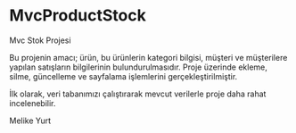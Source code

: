 # MvcProductStock
Mvc Stok Projesi
 
Bu projenin amacı; ürün, bu ürünlerin kategori bilgisi, müşteri ve müşterilere yapılan satışların bilgilerinin bulundurulmasıdır. Proje üzerinde ekleme, silme, güncelleme ve sayfalama işlemlerini gerçekleştirilmiştir.

İlk olarak, veri tabanımızı çalıştırarak mevcut verilerle proje daha rahat incelenebilir.

Melike Yurt

